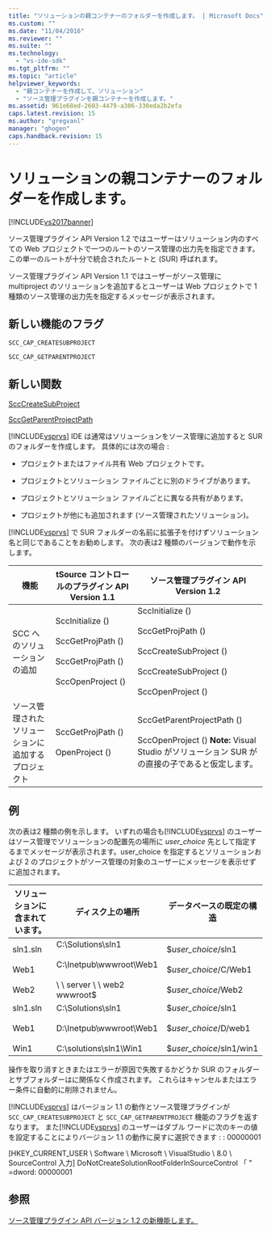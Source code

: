 ```yaml
---
title: "ソリューションの親コンテナーのフォルダーを作成します。 | Microsoft Docs"
ms.custom: ""
ms.date: "11/04/2016"
ms.reviewer: ""
ms.suite: ""
ms.technology: 
  - "vs-ide-sdk"
ms.tgt_pltfrm: ""
ms.topic: "article"
helpviewer_keywords: 
  - "親コンテナーを作成して、ソリューション"
  - "ソース管理プラグインを親コンテナーを作成します。"
ms.assetid: 961e68ed-2603-4479-a306-330eda2b2efa
caps.latest.revision: 15
ms.author: "gregvanl"
manager: "ghogen"
caps.handback.revision: 15
---
```

# ソリューションの親コンテナーのフォルダーを作成します。
[!INCLUDE[vs2017banner](../../code-quality/includes/vs2017banner.md)]

ソース管理プラグイン API Version 1.2 ではユーザーはソリューション内のすべての Web プロジェクトで一つのルートのソース管理の出力先を指定できます。  この単一のルートが十分で統合されたルートと \(SUR\) 呼ばれます。  
  
 ソース管理プラグイン API Version 1.1 ではユーザーがソース管理に multiproject のソリューションを追加するとユーザーは Web プロジェクトで 1 種類のソース管理の出力先を指定するメッセージが表示されます。  
  
## 新しい機能のフラグ  
 `SCC_CAP_CREATESUBPROJECT`  
  
 `SCC_CAP_GETPARENTPROJECT`  
  
## 新しい関数  
 [SccCreateSubProject](../../extensibility/scccreatesubproject-function.md)  
  
 [SccGetParentProjectPath](../../extensibility/sccgetparentprojectpath-function.md)  
  
 [!INCLUDE[vsprvs](../../code-quality/includes/vsprvs_md.md)] IDE は通常はソリューションをソース管理に追加すると SUR のフォルダーを作成します。  具体的には次の場合 :  
  
-   プロジェクトまたはファイル共有 Web プロジェクトです。  
  
-   プロジェクトとソリューション ファイルごとに別のドライブがあります。  
  
-   プロジェクトとソリューション ファイルごとに異なる共有があります。  
  
-   プロジェクトが他にも追加されます \(ソース管理されたソリューション\)。  
  
 [!INCLUDE[vsprvs](../../code-quality/includes/vsprvs_md.md)] で SUR フォルダーの名前に拡張子を付けずソリューション名と同じであることをお勧めします。  次の表は2 種類のバージョンで動作を示します。  
  
|機能|tSource コントロールのプラグイン API Version 1.1|ソース管理プラグイン API Version 1.2|  
|--------|------------------------------------------|--------------------------------|  
|SCC へのソリューションの追加|SccInitialize \(\)<br /><br /> SccGetProjPath \(\)<br /><br /> SccGetProjPath \(\)<br /><br /> SccOpenProject \(\)|SccInitialize \(\)<br /><br /> SccGetProjPath \(\)<br /><br /> SccCreateSubProject \(\)<br /><br /> SccCreateSubProject \(\)<br /><br /> SccOpenProject \(\)|  
|ソース管理されたソリューションに追加するプロジェクト|SccGetProjPath \(\)<br /><br /> OpenProject \(\)|SccGetParentProjectPath \(\)<br /><br /> SccOpenProject \(\) **Note:**  Visual Studio がソリューション SUR がの直接の子であると仮定します。|  
  
## 例  
 次の表は2 種類の例を示します。  いずれの場合も[!INCLUDE[vsprvs](../../code-quality/includes/vsprvs_md.md)] のユーザーはソース管理でソリューションの配置先の場所に *user\_choice* 先として指定するまでメッセージが表示されます。user\_choice を指定するとソリューションおよび 2 のプロジェクトがソース管理の対象のユーザーにメッセージを表示せずに追加されます。  
  
|ソリューションに含まれています。|ディスク上の場所|データベースの既定の構造|  
|----------------------|--------------|------------------|  
|sln1.sln<br /><br /> Web1<br /><br /> Web2|C:\\Solutions\\sln1<br /><br /> C:\\Inetpub\\wwwroot\\Web1<br /><br /> \\ \\ server \\ \\ web2 wwwroot$|$*user\_choice*\/sln1<br /><br /> $*user\_choice*\/C\/Web1<br /><br /> $*user\_choice*\/Web2|  
|sln1.sln<br /><br /> Web1<br /><br /> Win1|C:\\Solutions\\sln1<br /><br /> D:\\Inetpub\\wwwroot\\Web1<br /><br /> C:\\solutions\\sln1\\Win1|$*user\_choice*\/sln1<br /><br /> $*user\_choice*\/D\/web1<br /><br /> $*user\_choice*\/sln1\/win1|  
  
 操作を取り消すときまたはエラーが原因で失敗するかどうか SUR のフォルダーとサブフォルダーはに関係なく作成されます。  これらはキャンセルまたはエラー条件に自動的に削除されません。  
  
 [!INCLUDE[vsprvs](../../code-quality/includes/vsprvs_md.md)] はバージョン 1.1 の動作とソース管理プラグインが `SCC_CAP_CREATESUBPROJECT` と `SCC_CAP_GETPARENTPROJECT` 機能のフラグを返すなります。  また[!INCLUDE[vsprvs](../../code-quality/includes/vsprvs_md.md)] のユーザーはダブル ワードに次のキーの値を設定することによりバージョン 1.1 の動作に戻すに選択できます : : 00000001  
  
 \[HKEY\_CURRENT\_USER \\ Software \\ Microsoft \\ VisualStudio \\ 8.0 \\ SourceControl 入力\] DoNotCreateSolutionRootFolderInSourceControl 「 " \=dword: 00000001  
  
## 参照  
 [ソース管理プラグイン API バージョン 1.2 の新機能します。](../../extensibility/internals/what-s-new-in-the-source-control-plug-in-api-version-1-2.md)